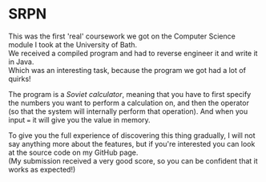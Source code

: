 # SRPN

This was the first 'real' coursework we got on the Computer Science module I took at the University of Bath.  
We received a compiled program and had to reverse engineer it and write it in Java.  
Which was an interesting task, because the program we got had a lot of quirks!  

The program is a *Soviet calculator*, meaning that you have to first specify the numbers you want to perform a calculation on, and then the operator (so that the system will internally perform that operation). And when you input `=` it will give you the value in memory.

To give you the full experience of discovering this thing gradually, I will not say anything more about the features, but if you're interested you can look at the source code on my GitHub page.  
(My submission received a very good score, so you can be confident that it works as expected!)